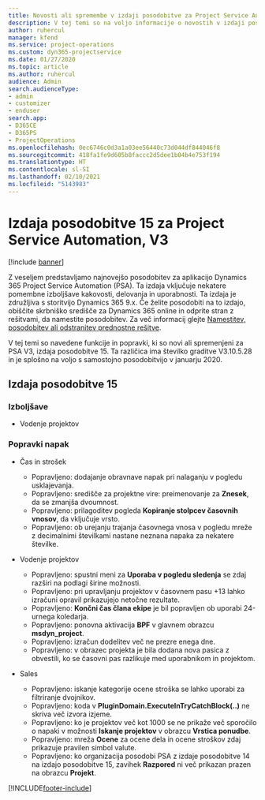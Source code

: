 ```yaml
---
title: Novosti ali spremembe v izdaji posodobitve za Project Service Automation 15, V3
description: V tej temi so na voljo informacije o novostih v izdaji posodobitve za Project Service Automation 15, V3.
author: ruhercul
manager: kfend
ms.service: project-operations
ms.custom: dyn365-projectservice
ms.date: 01/27/2020
ms.topic: article
ms.author: ruhercul
audience: Admin
search.audienceType:
- admin
- customizer
- enduser
search.app:
- D365CE
- D365PS
- ProjectOperations
ms.openlocfilehash: 0ec6746c0d3a1a03ee56440c73d044df844046f8
ms.sourcegitcommit: 418fa1fe9d605b8faccc2d5dee1b04b4e753f194
ms.translationtype: HT
ms.contentlocale: sl-SI
ms.lasthandoff: 02/10/2021
ms.locfileid: "5143983"
---
```

# <a name="project-service-automation-update-release-15-v3"></a>Izdaja posodobitve 15 za Project Service Automation, V3

[!include [banner](../includes/psa-now-project-operations.md)]

Z veseljem predstavljamo najnovejšo posodobitev za aplikacijo Dynamics 365 Project Service Automation (PSA). Ta izdaja vključuje nekatere pomembne izboljšave kakovosti, delovanja in uporabnosti. Ta izdaja je združljiva s storitvijo Dynamics 365 9.x. Če želite posodobiti na to izdajo, obiščite skrbniško središče za Dynamics 365 online in odprite stran z rešitvami, da namestite posodobitev. Za več informacij glejte [Namestitev, posodobitev ali odstranitev prednostne rešitve](https://docs.microsoft.com/power-platform/admin/install-remove-preferred-solution).

V tej temi so navedene funkcije in popravki, ki so novi ali spremenjeni za PSA V3, izdaja posodobitve 15. Ta različica ima številko graditve V3.10.5.28 in je splošno na voljo s samostojno posodobitvijo v januarju 2020.

## <a name="update-release-15"></a>Izdaja posodobitve 15 

### <a name="enhancements"></a>Izboljšave

- Vodenje projektov

### <a name="bug-fixes"></a>Popravki napak

- Čas in strošek

  - Popravljeno: dodajanje obravnave napak pri nalaganju v pogledu usklajevanja.
  - Popravljeno: središče za projektne vire: preimenovanje za **Znesek**, da se zmanjša dvoumnost.
  - Popravljeno: prilagoditev pogleda **Kopiranje stolpcev časovnih vnosov**, da vključuje vrsto.
  - Popravljeno: ob urejanju trajanja časovnega vnosa v pogledu mreže z decimalnimi številkami nastane neznana napaka za nekatere številke.

- Vodenje projektov

  - Popravljeno: spustni meni za **Uporaba v pogledu sledenja** se zdaj razširi na podlagi širine možnosti.
  - Popravljeno: pri upravljanju projektov v časovnem pasu +13 lahko izračuni opravil prikazujejo netočne rezultate.
  - Popravljeno: **Končni čas člana ekipe** je bil popravljen ob uporabi 24-urnega koledarja.
  - Popravljeno: ponovna aktivacija **BPF** v glavnem obrazcu **msdyn_project**.
  - Popravljeno: izračun dodelitev več ne prezre enega dne.
  - Popravljeno: v obrazec projekta je bila dodana nova pasica z obvestili, ko se časovni pas razlikuje med uporabnikom in projektom.

- Sales

  - Popravljeno: iskanje kategorije ocene stroška se lahko uporabi za filtriranje dvojnikov.
  - Popravljeno: koda v **PluginDomain.ExecuteInTryCatchBlock(..)** ne skriva več izvora izjeme.
  - Popravljeno: ko je projektov več kot 1000 se ne prikaže več sporočilo o napaki v možnosti **Iskanje projektov** v obrazcu **Vrstica ponudbe**.
  - Popravljeno: mreža **Ocene** za ocene dela in ocene stroškov zdaj prikazuje pravilen simbol valute.
  - Popravljeno: ko organizacija posodobi PSA z izdaje posodobitve 14 na izdajo posodobitve 15, zavihek **Razpored** ni več prikazan prazen na obrazcu **Projekt**.


[!INCLUDE[footer-include](../includes/footer-banner.md)]